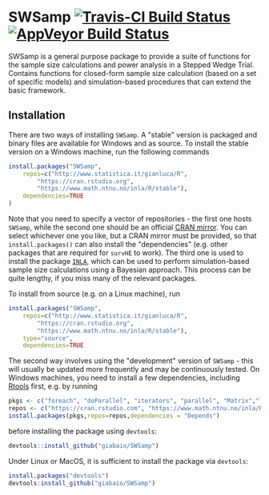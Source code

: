 # SWSamp [![Travis-CI Build Status](https://travis-ci.org/giabaio/SWSamp.svg?branch=master)](https://travis-ci.org/giabaio/SWSamp)[![AppVeyor Build Status](https://ci.appveyor.com/api/projects/status/github/giabaio/SWSamp?branch=master&svg=true)](https://ci.appveyor.com/project/giabaio/SWSamp)
SWSamp is a general purpose package to provide a suite of functions for the sample size calculations and power analysis in a Stepped Wedge Trial. Contains functions for closed-form sample size calculation (based on a set of specific models) and simulation-based procedures that can extend the basic framework.

## Installation
There are two ways of installing `SWSamp`. A "stable" version is packaged and binary files are available for Windows and as source. To install the stable version on a Windows machine, run the following commands
```R
install.packages("SWSamp",
	repos=c("http://www.statistica.it/gianluca/R",
		"https://cran.rstudio.org",
		"https://www.math.ntnu.no/inla/R/stable"),
	dependencies=TRUE
)
```
Note that you need to specify a vector of repositories - the first one hosts `SWSamp`, while the second one should be an official [CRAN mirror](https://cran.r-project.org/index.html). You can select whichever one you like, but a CRAN mirror must be provided, so that `install.packages()` can also install the "dependencies" (e.g. other packages that are required for `survHE` to work). The third one is used to install the package [`INLA`](http://www.r-inla.org/), which can be used to perform simulation-based sample size calculations using a Bayesian approach. This process can be quite lengthy, if you miss many of the relevant packages.

To install from source (e.g. on a Linux machine), run
```R
install.packages("SWSamp",
	repos=c("http://www.statistica.it/gianluca/R",
		"https://cran.rstudio.org",
		"https://www.math.ntnu.no/inla/R/stable"),
	type="source",
	dependencies=TRUE

```

The second way involves using the "development" version of `SWSamp` - this will usually be updated more frequently and may be continuously tested. On Windows machines, you need to install a few dependencies, including [Rtools](https://cran.r-project.org/bin/windows/Rtools/) first, e.g. by running
```R
pkgs <- c("foreach", "doParallel", "iterators", "parallel", "Matrix","lme4","INLA","Rtools","devtools")
repos <- c("https://cran.rstudio.com", "https://www.math.ntnu.no/inla/R/stable") 
install.packages(pkgs,repos=repos,dependencies = "Depends")
```
before installing the package using `devtools`:
```R
devtools::install_github("giabaio/SWSamp")
```
Under Linux or MacOS, it is sufficient to install the package via `devtools`:
```R
install.packages("devtools")
devtools:install_github("giabaio/SWSamp")
```
